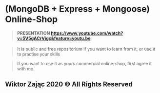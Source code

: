 # (MongoDB + Express + Mongoose)  Online-Shop

> #### PRESENTATION https://www.youtube.com/watch?v=5V5gACrVigc&feature=youtu.be

> It is public and free repositorium if you want to learn from it, or use it to practise your skills

> If you want to use it as yours commercial online-shop, first agree it with me.

## Wiktor Zając 2020 ©️ All Rights Reserved
